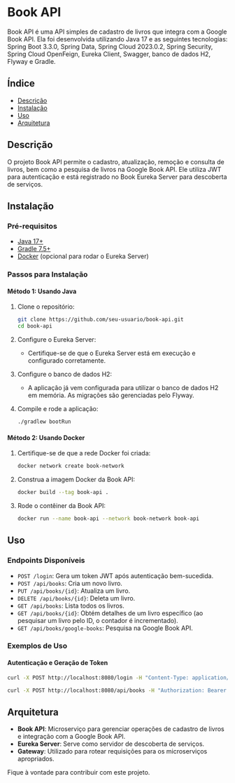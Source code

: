 # Book API

Book API é uma API simples de cadastro de livros que integra com a Google Book API. Ela foi desenvolvida utilizando Java 17 e as seguintes tecnologias: Spring Boot 3.3.0, Spring Data, Spring Cloud 2023.0.2, Spring Security, Spring Cloud OpenFeign, Eureka Client, Swagger, banco de dados H2, Flyway e Gradle.

## Índice

- [Descrição](#descrição)
- [Instalação](#instalação)
- [Uso](#uso)
- [Arquitetura](#arquitetura)

## Descrição

O projeto Book API permite o cadastro, atualização, remoção e consulta de livros, bem como a pesquisa de livros na Google Book API. Ele utiliza JWT para autenticação e está registrado no Book Eureka Server para descoberta de serviços.

## Instalação

### Pré-requisitos

- [Java 17+](https://adoptopenjdk.net/)
- [Gradle 7.5+](https://gradle.org/)
- [Docker](https://www.docker.com/) (opcional para rodar o Eureka Server)

### Passos para Instalação

#### Método 1: Usando Java

1. Clone o repositório:
    ```sh
    git clone https://github.com/seu-usuario/book-api.git
    cd book-api
    ```

2. Configure o Eureka Server:
    - Certifique-se de que o Eureka Server está em execução e configurado corretamente.

3. Configure o banco de dados H2:
    - A aplicação já vem configurada para utilizar o banco de dados H2 em memória. As migrações são gerenciadas pelo Flyway.

4. Compile e rode a aplicação:
    ```sh
    ./gradlew bootRun
	
#### Método 2: Usando Docker

1. Certifique-se de que a rede Docker foi criada:
    ```sh
    docker network create book-network
    ```

2. Construa a imagem Docker da Book API:
    ```sh
    docker build --tag book-api .
    ```

3. Rode o contêiner da Book API:
    ```sh
    docker run --name book-api --network book-network book-api
    ```

## Uso

### Endpoints Disponíveis

- `POST /login`: Gera um token JWT após autenticação bem-sucedida.
- `POST /api/books`: Cria um novo livro.
- `PUT /api/books/{id}`: Atualiza um livro.
- `DELETE /api/books/{id}`: Deleta um livro.
- `GET /api/books`: Lista todos os livros.
- `GET /api/books/{id}`: Obtém detalhes de um livro específico (ao pesquisar um livro pelo ID, o contador é incrementado).
- `GET /api/books/google-books`: Pesquisa na Google Book API.

### Exemplos de Uso

#### Autenticação e Geração de Token

```sh
curl -X POST http://localhost:8080/login -H "Content-Type: application/json" -d '{"username": "user", "password": "password"}'
 ```

 ```sh
 curl -X POST http://localhost:8080/api/books -H "Authorization: Bearer <seu_token_jwt>" -H "Content-Type: application/json" -d '{"title": "Spring in Action", "author": "Craig Walls"}'
  ```

## Arquitetura

- **Book API**: Microserviço para gerenciar operações de cadastro de livros e integração com a Google Book API.
- **Eureka Server**: Serve como servidor de descoberta de serviços.
- **Gateway**: Utilizado para rotear requisições para os microserviços apropriados.

Fique à vontade para contribuir com este projeto.
